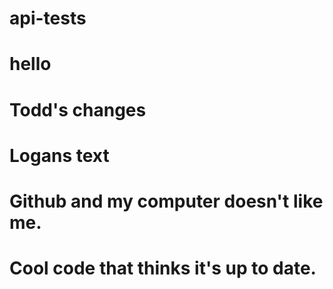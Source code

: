 # api-tests
# hello

# Todd's changes















# Logans text
# Github and my computer doesn't like me.
# Cool code that thinks it's up to date.